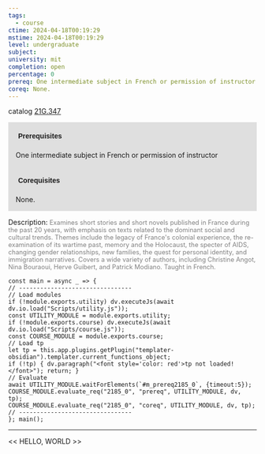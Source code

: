 ```yaml
---
tags:
  - course
ctime: 2024-04-18T00:19:29
mstime: 2024-04-18T00:19:29
level: undergraduate
subject: 
university: mit
completion: open
percentage: 0
prereq: One intermediate subject in French or permission of instructor
coreq: None.
---
```


catalog [21G.347](http://student.mit.edu/catalog/m21Gd.html#21G.347)

<span style="display: block; padding: 15px; background-color: rgb(100, 100, 100, 0.2);"><font id="m_prereq2185_0" style="display: block; font-family: Arial, sans-serif; font-weight: bold; padding: 5px">Prerequisites</font><br><span id="prereq2185_0">One intermediate subject in French or permission of instructor</span></span>
<span style="display: block; padding: 15px; background-color: rgb(100, 100, 100, 0.2);"><font id="m_coreq2185_0" style="display: block; font-family: Arial, sans-serif; font-weight: bold; padding: 5px">Corequisites</font><br><span id="coreq2185_0">None.</span></span>

<font style="">Description:</font>
<font style="color: grey; font-size: 0.8rem;">Examines short stories and short novels published in France during the past 20 years, with emphasis on texts related to the dominant social and cultural trends. Themes include the legacy of France's colonial experience, the re-examination of its wartime past, memory and the Holocaust, the specter of AIDS, changing gender relationships, new families, the quest for personal identity, and immigration narratives. Covers a wide variety of authors, including Christine Angot, Nina Bouraoui, Herve Guibert, and Patrick Modiano. Taught in French.</font>

```dataviewjs
const main = async _ => {
// --------------------------------
// Load modules
if (!module.exports.utility) dv.executeJs(await dv.io.load("Scripts/utility.js"));
const UTILITY_MODULE = module.exports.utility;
if (!module.exports.course) dv.executeJs(await dv.io.load("Scripts/course.js"));
const COURSE_MODULE = module.exports.course;
// Load tp
let tp = this.app.plugins.getPlugin("templater-obsidian").templater.current_functions_object;
if (!tp) { dv.paragraph("<font style='color: red'>tp not loaded!</font>"); return; }
// Evaluate
await UTILITY_MODULE.waitForElements(`#m_prereq2185_0`, {timeout:5});
COURSE_MODULE.evaluate_req("2185_0", "prereq", UTILITY_MODULE, dv, tp);
COURSE_MODULE.evaluate_req("2185_0", "coreq", UTILITY_MODULE, dv, tp);
// --------------------------------
}; main();
```

---

<< HELLO, WORLD >>
